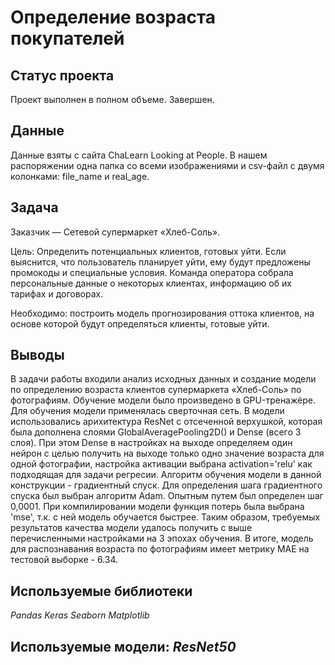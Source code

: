 # Определение возраста покупателей

## Статус проекта 
Проект выполнен в полном объеме. Завершен.

## Данные

Данные взяты с сайта ChaLearn Looking at People.
В нашем распоряжении одна папка со всеми изображениями и csv-файл с двумя колонками: file_name и real_age.

## Задача

Заказчик — Сетевой супермаркет «Хлеб-Соль».

Цель: Определить потенциальных клиентов, готовых уйти. Если выяснится, что пользователь планирует уйти, ему будут предложены промокоды и специальные условия. Команда оператора собрала персональные данные о некоторых клиентах, информацию об их тарифах и договорах.

Необходимо: построить модель прогнозирования оттока клиентов, на основе которой будут определяться клиенты, готовые уйти.

## Выводы 
В задачи работы входили анализ исходных данных и создание модели по определению возраста клиентов супермаркета «Хлеб-Соль» по фотографиям.
Обучение модели было произведено в GPU-тренажёре.
Для обучения модели применялась сверточная сеть. В модели использовались арихитектура ResNet с отсеченной верхушкой, которая была дополнена слоями GlobalAveragePooling2D() и Dense (всего 3 слоя). При этом Dense в настройках на выходе определяем один нейрон с целью получить на выходе только одно значение возраста для одной фотографии, настройка активации выбрана activation='relu' как подходящая для задачи регресии. Алгоритм обучения модели в данной конструкции - градиентный спуск. Для определения шага градиентного спуска был выбран алгоритм Adam. Опытным путем был определен шаг 0,0001. При компилировании модели функция потерь была выбрана 'mse', т.к. с ней модель обучается быстрее.
Таким образом, требуемых результатов качества модели удалось получить с выше перечисленными настройками на 3 эпохах обучения. В итоге, модель для распознавания возраста по фотографиям имеет метрику MAE на тестовой выборке - 6.34.

## Используемые библиотеки

*Pandas*
*Keras*
*Seaborn*
*Matplotlib*

## Используемые модели: *ResNet50*